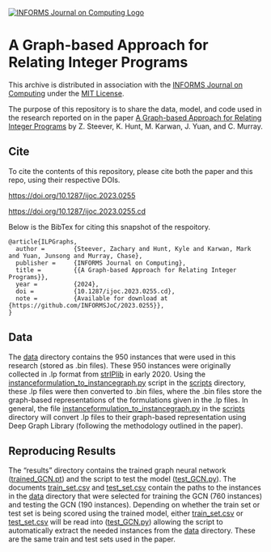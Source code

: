[![INFORMS Journal on Computing Logo](https://INFORMSJoC.github.io/logos/INFORMS_Journal_on_Computing_Header.jpg)](https://pubsonline.informs.org/journal/ijoc)

# A Graph-based Approach for Relating Integer Programs

This archive is distributed in association with the [INFORMS Journal on
Computing](https://pubsonline.informs.org/journal/ijoc) under the [MIT License](LICENSE).

The purpose of this repository is to share the data, model, and code used in the research reported on in the paper 
[A Graph-based Approach for Relating Integer Programs](https://doi.org/10.1287/ijoc.2023.0255) by Z. Steever, K. Hunt, M. Karwan, J. Yuan, and C. Murray. 

## Cite

To cite the contents of this repository, please cite both the paper and this repo, using their respective DOIs.

https://doi.org/10.1287/ijoc.2023.0255

https://doi.org/10.1287/ijoc.2023.0255.cd

Below is the BibTex for citing this snapshot of the respoitory.

```
@article{ILPGraphs,
  author =        {Steever, Zachary and Hunt, Kyle and Karwan, Mark  and Yuan, Junsong and Murray, Chase},
  publisher =     {INFORMS Journal on Computing},
  title =         {{A Graph-based Approach for Relating Integer Programs}},
  year =          {2024},
  doi =           {10.1287/ijoc.2023.0255.cd},
  note =          {Available for download at {https://github.com/INFORMSJoC/2023.0255}},
}  
```

## Data

The [data](data) directory contains the 950 instances that were used in this research (stored as .bin files). These 950 instances were originally collected in .lp format from [strIPlib](https://striplib.or.rwth-aachen.de/login/?next=/browser/) in early 2020. Using the [instanceformulation_to_instancegraph.py](scripts/instanceformulation_to_instancegraph.py) script in the [scripts](scripts) directory, these .lp files were then converted to .bin files, where the .bin files store the graph-based representations of the formulations given in the .lp files. In general, the file [instanceformulation_to_instancegraph.py](scripts/instanceformulation_to_instancegraph.py) in the [scripts](scripts) directory will convert .lp files to their graph-based representation using Deep Graph Library (following the methodology outlined in the paper).

## Reproducing Results

The “results” directory contains the trained graph neural network ([trained_GCN.pt](results/trained_GCN.pt)) and the script to test the model ([test_GCN.py](results/test_GCN.py)). The documents [train_set.csv](results/train_set.csv) and  [test_set.csv](results/test_set.csv) contain the paths to the instances in the  [data](data) directory that were selected for training the GCN (760 instances) and testing the GCN (190 instances). Depending on whether the train set or test set is being scored using the trained model, either [train_set.csv](results/train_set.csv) or [test_set.csv](results/test_set.csv) will be read into  ([test_GCN.py](results/test_GCN.py)) allowing the script to automatically extract the needed instances from the [data](data) directory. These are the same train and test sets used in the paper. 
